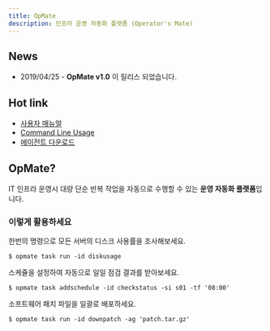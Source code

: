 ```yaml
---
title: OpMate
description: 인프라 운영 자동화 플랫폼 (Operator's Mate)
---
```


## News

- 2019/04/25 - **OpMate v1.0** 이 릴리스 되었습니다.

## Hot link

- [사용자 매뉴얼](/document/Overview.md)
- [Command Line Usage](/document/CliUsage.md)
- [에이전트 다운로드](/download/index.md#에이전트)

## OpMate?

IT 인프라 운영시 대량 단순 반복 작업을 자동으로 수행할 수 있는 **운영 자동화 플랫폼**입니다.

### 이렇게 활용하세요

한번의 명령으로 모든 서버의 디스크 사용률을 조사해보세요.

`$ opmate task run -id diskusage`

스케쥴을 설정하여 자동으로 일일 점검 결과를 받아보세요.

`$ opmate task addschedule -id checkstatus -si s01 -tf '08:00'`

소프트웨어 패치 파일을 일괄로 배포하세요.

`$ opmate task run -id downpatch -ag 'patch.tar.gz'`
